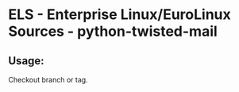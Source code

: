 # ELS - Enterprise Linux/EuroLinux Sources - python-twisted-mail 
## Usage:
  Checkout branch or tag.
